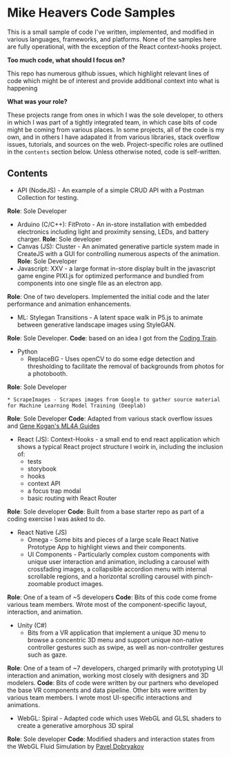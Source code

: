 # Mike Heavers Code Samples

This is a small sample of code I've written, implemented, and modified in various languages, frameworks, and platforms. None of the samples here are fully operational, with the exception of the React context-hooks project.

**Too much code, what should I focus on?**

This repo has numerous github issues, which highlight relevant lines of code which might be of interest and provide additional context into what is happening

**What was your role?**

These projects range from ones in which I was the sole developer, to others in which I was part of a tightly integrated team, in which case bits of code might be coming from various places. In some projects, all of the code is my own, and in others I have adapated it from various libraries, stack overflow issues, tutorials, and sources on the web. Project-specific roles are outlined in the `contents` section below. Unless otherwise noted, code is self-written.

## Contents

* API (NodeJS) - An example of a simple CRUD API with a Postman Collection for testing. 

**Role**: Sole Developer

* Arduino (C/C++): FitProto - An in-store installation with embedded electronics including light and proximity sensing, LEDs, and battery charger. **Role**: Sole developer
* Canvas (JS): Cluster - An animated generative particle system made in CreateJS with a GUI for controlling numerous aspects of the animation. **Role**: Sole Developer
* Javascript: XXV - a large format in-store display built in the javascript game engine PIXI.js for optimized performance and bundled from components into one single file as an electron app. 

**Role**: One of two developers. Implemented the initial code and the later performance and animation enhancements.

* ML: Stylegan Transitions - A latent space walk in P5.js to animate between generative landscape images using StyleGAN. 

**Role**: Sole Developer. 
**Code**: based on an idea I got from the [Coding Train](https://www.youtube.com/channel/UCvjgXvBlbQiydffZU7m1_aw).

* Python
    * ReplaceBG - Uses openCV to do some edge detection and thresholding to facilitate the removal of backgrounds from photos for a photobooth.

**Role**: Sole Developer

    * ScrapeImages - Scrapes images from Google to gather source material for Machine Learning Model Training (Deeplab)

**Role**: Sole Developer
**Code**: Adapted from various stack overflow issues and [Gene Kogan's ML4A Guides](https://ml4a.github.io/guides/)

* React (JS): Context-Hooks - a small end to end react application which shows a typical React project structure I woirk in, including the inclusion of:
    * tests
    * storybook
    * hooks
    * context API
    * a focus trap modal
    * basic routing with React Router

**Role**: Sole developer
**Code**: Built from a base starter repo as part of a coding exercise I was asked to do.

* React Native (JS)
    * Omega - Some bits and pieces of a large scale React Native Prototype App to highlight views and their components.
    * UI Components - Particularly complex custom components with unique user interaction and animation, including a carousel with crossfading images, a collapsible accordion menu with internal scrollable regions, and a horizontal scrolling carousel with pinch-zoomable product images.

**Role**: One of a team of ~5 developers
**Code**: Bits of this code come frome various team members. Wrote most of the component-specific layout, interaction, and animation.

* Unity (C#)
    * Bits from a VR application that implement a unique 3D menu to browse a concentric 3D menu and support unique non-native controller gestures such as swipe, as well as non-controller gestures such as gaze.

**Role**: One of a team of ~7 developers, charged primarily with prototyping UI interaction and animation, working most closely with designers and 3D modelers.
**Code**: Bits of code were written by our partners who developed the base VR components and data pipeline. Other bits were written by various team members. I wrote most UI-specific interactions and animations.
    
* WebGL: Spiral - Adapted code which uses WebGL and GLSL shaders to create a generative amorphous 3D spiral

**Role**: Sole developer
**Code**: Modified shaders and interaction states from the WebGL Fluid Simulation by [Pavel Dobryakov](https://github.com/PavelDoGreat)

